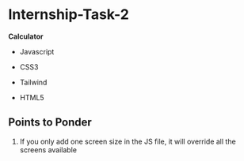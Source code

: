 # Internship-Task-2
__Calculator__
- Javascript
* CSS3
+ Tailwind
- HTML5
## Points to Ponder
1. If you only add one screen size in the JS file, it will override all the screens available
